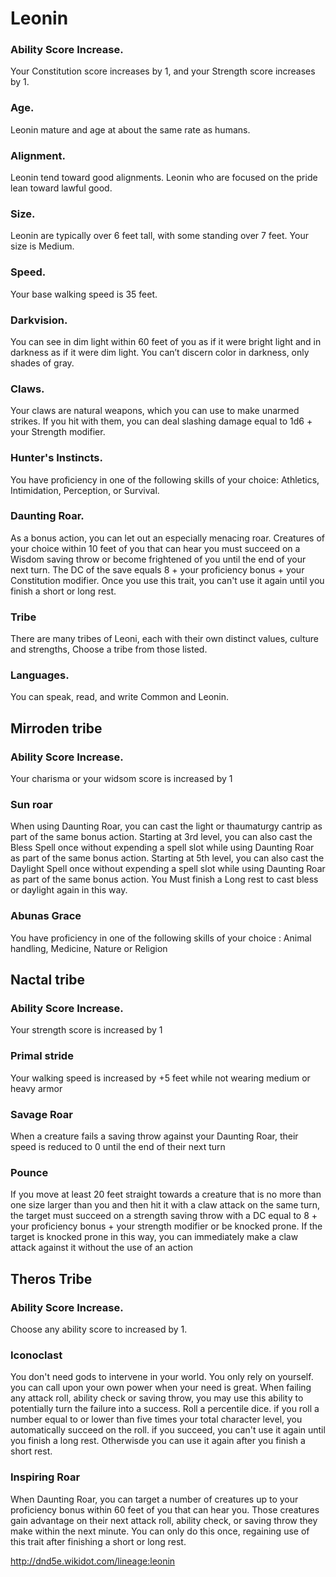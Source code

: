# Leonin

### Ability Score Increase. 
Your Constitution score increases by 1, and your Strength score increases by 1.

### Age. 
Leonin mature and age at about the same rate as humans.

### Alignment. 
Leonin tend toward good alignments. Leonin who are focused on the pride lean toward lawful good.

### Size. 
Leonin are typically over 6 feet tall, with some standing over 7 feet. Your size is Medium.

### Speed. 
Your base walking speed is 35 feet.

### Darkvision. 
You can see in dim light within 60 feet of you as if it were bright light and in darkness as if it were dim light. You can’t discern color in darkness, only shades of gray.

### Claws. 
Your claws are natural weapons, which you can use to make unarmed strikes. If you hit with them, you can deal slashing damage equal to 1d6 + your Strength modifier.

### Hunter's Instincts. 
You have proficiency in one of the following skills of your choice: Athletics, Intimidation, Perception, or Survival.

### Daunting Roar. 
As a bonus action, you can let out an especially menacing roar. Creatures of your choice within 10 feet of you that can hear you must succeed on a Wisdom saving throw or become frightened of you until the end of your next turn. The DC of the save equals 8 + your proficiency bonus + your Constitution modifier. Once you use this trait, you can't use it again until you finish a short or long rest.

### Tribe
There are many tribes of Leoni, each with their own distinct values, culture and strengths, Choose a tribe from those listed.
### Languages. 
You can speak, read, and write Common and Leonin.


## Mirroden tribe

### Ability Score Increase. 
Your charisma or your widsom score is increased by 1 

### Sun roar
When using Daunting Roar, you can cast the light or thaumaturgy cantrip as part of the same bonus action. Starting at 3rd level, you can also cast the Bless Spell once without expending a spell slot while using Daunting Roar as part of the same bonus action. Starting at 5th level, you can also cast the Daylight Spell once without expending a spell slot while using Daunting Roar as part of the same bonus action. You Must finish a Long rest to cast bless or daylight again in this way.

### Abunas Grace
You have proficiency in one of the following skills of your choice : Animal handling, Medicine, Nature or Religion


## Nactal tribe


### Ability Score Increase. 
Your strength score is increased by 1  

### Primal stride
Your walking speed is increased by +5 feet while not wearing medium or heavy armor

### Savage Roar
When a creature fails a saving throw against your Daunting Roar, their speed is reduced to 0 until the end of their next turn

### Pounce
If you move at least 20 feet straight towards a creature that is no more than one size larger than you and then hit it with a claw attack on the same turn, the target must succeed on a strength saving throw with a DC equal to 8 + your proficiency bonus + your strength modifier or be knocked prone. If the target is knocked prone in this way, you can immediately make a claw attack against it without the use of an action

## Theros Tribe

### Ability Score Increase. 
Choose any ability score to increased by 1.

### Iconoclast
You don't need gods to intervene in your world. You only rely on yourself. you can call upon your own power when your need is great. When failing any attack roll, ability check or saving throw, you may use this ability to potentially turn the failure into a success. 
Roll a percentile dice. if you roll a number equal to or lower than five times your total character level, you automatically succeed on the roll. if you succeed, you can't use it again until you finish a long rest. Otherwisde you can use it again after you finish a short rest.

### Inspiring Roar
When Daunting Roar, you can target a number of creatures up to your proficiency bonus within 60 feet of you that can hear you. Those creatures gain advantage on their next attack roll, ability check, or saving throw they make within the next minute. You can only do this once, regaining use of this trait after finishing a short or long rest.


http://dnd5e.wikidot.com/lineage:leonin
